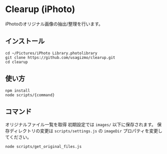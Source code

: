 # Clearup (iPhoto)

iPhotoのオリジナル画像の抽出/整理を行います。

## インストール

    cd ~/Pictures/iPhoto Library.photolibrary
    git clone https://github.com/usagizmo/clearup.git
    cd clearup

## 使い方

    npm install
    node scripts/{command}

## コマンド

オリジナルファイル一覧を取得
初期設定では `images/` 以下に保存されます。
保存ディレクトリの変更は `scripts/settings.js` の `imageDir` プロパティを変更してください。

    node scripts/get_original_files.js
